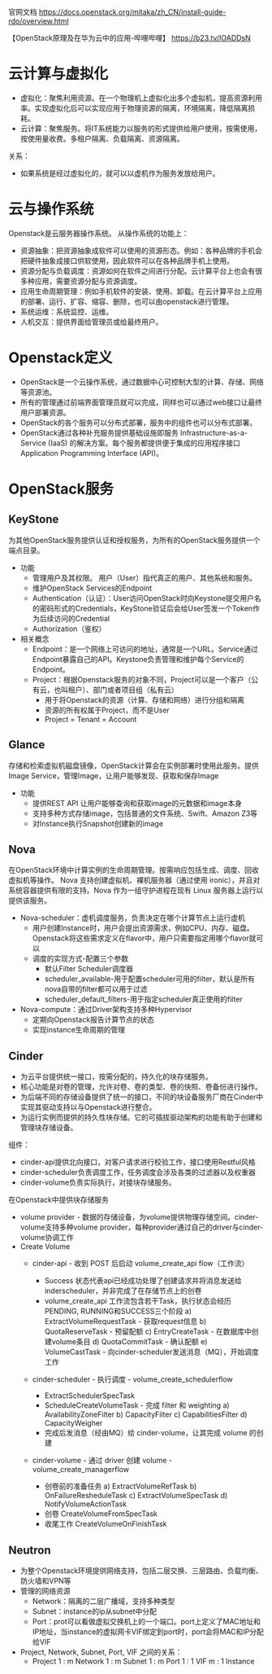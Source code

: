 官网文档 https://docs.openstack.org/mitaka/zh_CN/install-guide-rdo/overview.html

【OpenStack原理及在华为云中的应用-哔哩哔哩】 https://b23.tv/IOADDsN


# 云计算与虚拟化
- 虚拟化：聚焦利用资源。在一个物理机上虚拟化出多个虚拟机，提高资源利用率。实现虚拟化后可以实现应用于物理资源的隔离，环境隔离，降低隔离损耗。
- 云计算：聚焦服务。将IT系统能力以服务的形式提供给用户使用，按需使用，按使用量收费。多租户隔离、负载隔离、资源隔离。

关系：
- 如果系统是经过虚拟化的，就可以以虚机作为服务发放给用户。

# 云与操作系统
Openstack是云服务器操作系统。
从操作系统的功能上：
- 资源抽象：把资源抽象成软件可以使用的资源形态。例如：各种品牌的手机会把硬件抽象成接口供软使用，因此软件可以在各种品牌手机上使用。
- 资源分配与负载调度：资源如何在软件之间进行分配。云计算平台上也会有很多种应用，需要资源分配与资源调度。
- 应用生命周期管理：例如手机软件的安装、使用、卸载。在云计算平台上应用的部署、运行、扩容、缩容、删除，也可以由openstack进行管理。
- 系统运维：系统监控、运维。
- 人机交互：提供界面给管理员或给最终用户。


# Openstack定义
- OpenStack是一个云操作系统，通过数据中心可控制大型的计算、存储、网络等资源池。
- 所有的管理通过前端界面管理员就可以完成，同样也可以通过web接口让最终用户部署资源。
- OpenStack的各个服务可以分布式部署，服务中的组件也可以分布式部署。
- OpenStack通过各种补充服务提供基础设施即服务 Infrastructure-as-a-Service (IaaS) 的解决方案。每个服务都提供便于集成的应用程序接口Application Programming Interface (API)。

# OpenStack服务
## KeyStone
为其他OpenStack服务提供认证和授权服务，为所有的OpenStack服务提供一个端点目录。
- 功能
	- 管理用户及其权限。 用户（User）指代真正的用户、其他系统和服务。
    - 维护OpenStack Services的Endpoint
    - Authentication（认证）：User访问OpenStack时向Keystone提交用户名的密码形式的Credentials，KeyStone验证后会给User签发一个Token作为后续访问的Credential
    - Authorization（鉴权）
- 相关概念
	- Endpoint：是一个网络上可访问的地址，通常是一个URL。Service通过Endpoint暴露自己的API。Keystone负责管理和维护每个Service的Endpoint。
    - Project：根据Openstack服务的对象不同，Project可以是一个客户（公有云，也叫租户）、部门或者项目组（私有云）
	    - 用于将Openstack的资源（计算、存储和网络）进行分组和隔离
        - 资源的所有权属于Project，而不是User
        - Project = Tenant = Account

## Glance
存储和检索虚拟机磁盘镜像，OpenStack计算会在实例部署时使用此服务。提供Image Service，管理Image，让用户能够发现、获取和保存Image
- 功能
	- 提供REST API 让用户能够查询和获取image的元数据和image本身
    - 支持多种方式存储image，包括普通的文件系统、Swift、Amazon Z3等
    - 对Instance执行Snapshot创建新的image

## Nova
在OpenStack环境中计算实例的生命周期管理。按需响应包括生成、调度、回收虚拟机等操作。
Nova 支持创建虚拟机、裸机服务器（通过使用 ironic），并且对系统容器提供有限的支持。Nova 作为一组守护进程在现有 Linux 服务器上运行以提供该服务。
- Nova-scheduler：虚机调度服务，负责决定在哪个计算节点上运行虚机
	- 用户创建Instance时，用户会提出资源需求，例如CPU、内存、磁盘。Openstack将这些需求定义在flavor中，用户只需要指定用哪个flavor就可以
    - 调度的实现方式-配置三个参数
	    - 默认Filter Scheduler调度器
        - scheduler_available-用于配置scheduler可用的filter，默认是所有nova自带的filter都可以用于过滤
        - scheduler_default_filters-用于指定scheduler真正使用的filter
- Nova-compute：通过Driver架构支持多种Hypervisor
	- 定期向Openstack报告计算节点的状态
    - 实现instance生命周期的管理

## Cinder
- 为云平台提供统一接口，按需分配的，持久化的块存储服务。
- 核心功能是对卷的管理，允许对卷、卷的类型、卷的快照、卷备份进行操作。
- 为后端不同的存储设备提供了统一的接口，不同的块设备服务厂商在Cinder中实现其驱动支持以与Openstack进行整合。
- 为运行实例而提供的持久性块存储。它的可插拔驱动架构的功能有助于创建和管理块存储设备。

组件：
- cinder-api提供北向接口，对客户请求进行校验工作，接口使用Restful风格
- cinder-scheduler负责调度工作，任务调度会涉及各类的过滤器以及权重器
- cinder-volume负责实际执行，对接块存储服务。

在Openstack中提供块存储服务
- volume provider - 数据的存储设备，为volume提供物理存储空间。cinder-volume支持多种volume provider，每种provider通过自己的driver与cinder-volume协调工作
- Create Volume
	- cinder-api - 收到 POST 后启动 volume_create_api flow（工作流）
	    - Success 状态代表api已经成功处理了创建请求并将消息发送给inderscheduler，并非完成了在存储节点上的创卷
        - volume_create_api 工作流包含若干Task，执行状态会经历PENDING, RUNNING和SUCCESS三个阶段
            a) ExtractVolumeRequestTask - 获取request信息
            b) QuotaReserveTask - 预留配额
            c) EntryCreateTask - 在数据库中创建volume条目
            d) QuotaCommitTask - 确认配额
            e) VolumeCastTask - 向cinder-scheduler发送消息（MQ），开始调度工作

	- cinder-scheduler - 执行调度 - volume_create_schedulerflow
	    - ExtractSchedulerSpecTask
        - ScheduleCreateVolumeTask - 完成 filter 和 weighting
        a) AvailabilityZoneFilter
        b) CapacityFilter
        c) CapabilitiesFilter
        d) CapacityWeigher
	    - 完成后发消息（经由MQ）给 cinder-volume，让其完成 volume 的创建
    - cinder-volume - 通过 driver 创建 volume - volume_create_managerflow
	    - 创卷前的准备任务
        a) ExtractVolumeRefTask
        b) OnFailureResheduleTask
        c) ExtractVolumeSpecTask
        d) NotifyVolumeActionTask
		- 创卷 CreateVolumeFromSpecTask
        - 收尾工作 CreateVolumeOnFinishTask

## Neutron
- 为整个Openstack环境提供网络支持，包括二层交换、三层路由、负载均衡、防火墙和VPN等
- 管理的网络资源
	- Network：隔离的二层广播域，支持多种类型
    - Subnet：instance的ip从subnet中分配
    - Port：prot可以看做虚拟交换机上的一个端口。port上定义了MAC地址和IP地址，当instance的虚拟网卡VIF绑定到port时，port会将MAC和IP分配给VIF
- Project, Network, Subnet, Port, VIF 之间的关系： 
	- Project 1 : m Network 1 : m Subnet 1 : m Port 1 : 1 VIF m : 1 Instance

